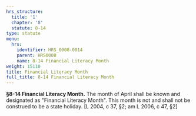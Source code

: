 ```yaml
---
hrs_structure:
  title: '1'
  chapter: '8'
  statute: 8-14
type: statute
menu:
  hrs:
    identifier: HRS_0008-0014
    parent: HRS0008
    name: 8-14 Financial Literacy Month
weight: 15110
title: Financial Literacy Month
full_title: 8-14 Financial Literacy Month
---
```

**§8-14 Financial Literacy Month.** The month of April shall be known and designated as "Financial Literacy Month". This month is not and shall not be construed to be a state holiday. [L 2004, c 37, §2; am L 2006, c 47, §2]